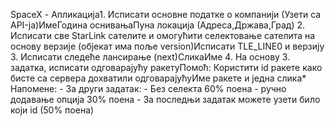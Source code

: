SpaceX - Апликација1. Исписати основне податке о компанији (Узети са API-ја)ИмеГодина оснивањаПуна локација (Адреса,Држава,Град)
2. Исписати све StarLink сателите и омогућити селектовање сателита на основу верзије (објекат има поље version)Исписати TLE_LINE0 и верзију
3. Исписати следеће лансирање (next)СликаИме
4. На основу 3. задатка, исписати одговарајућу ракетуПомоћ: Користити id ракете како бисте са сервера дохватили одговарајућуИме ракете и једна слика* Напомене: - За други задатак: - Без селекта 60% поена - ручно додавање опцијa 30% поена - За последњи задатак можете узети било који id (50% поена)